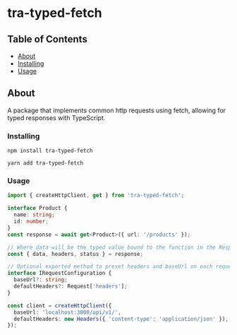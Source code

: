 # tra-typed-fetch

## Table of Contents

- [About](#about)
- [Installing](#installing)
- [Usage](#installing)

## About <a name = "about"></a>

A package that implements common http requests using fetch, allowing for typed responses with TypeScript.

### Installing <a name = "installing"></a>

`npm install tra-typed-fetch`

`yarn add tra-typed-fetch`

### Usage <a name = "usage"></a>

```ts
import { createHttpClient, get } from 'tra-typed-fetch';

interface Product {
  name: string;
  id: number;
}
const response = await get<Product>({ url: '/products' });

// Where data will be the typed value bound to the function in the Response
const { data, headers, status } = response;

// Optional exported method to preset headers and baseUrl on each request
interface IRequestConfiguration {
  baseUrl?: string;
  defaultHeaders?: Request['headers'];
}

const client = createHttpClient({
  baseUrl: 'localhost:3000/api/v1/',
  defaultHeaders: new Headers({ 'content-type': 'application/json' }),
});
```
